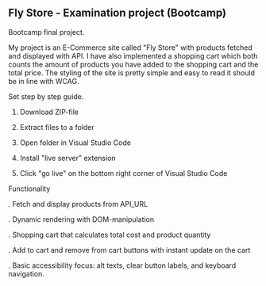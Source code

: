 ## Fly Store - Examination project (Bootcamp)
Bootcamp final project.

My project is an E-Commerce site called "Fly Store" with products fetched and displayed with API. I have also implemented a shopping cart which both counts the amount of products you have added to the shopping cart and the total price. The styling of the site is pretty simple and easy to read it should be in line with WCAG.

Set step by step guide.

1. Download ZIP-file

2. Extract files to a folder

3. Open folder in Visual Studio Code

4. Install "live server" extension

5. Click "go live" on the bottom right corner of Visual Studio Code


Functionality

. Fetch and display products from API_URL

. Dynamic rendering with DOM-manipulation

. Shopping cart that calculates total cost and product quantity

. Add to cart and remove from cart buttons with instant update on the cart

. Basic accessibility focus: alt texts, clear button labels, and keyboard navigation.
